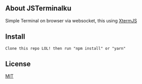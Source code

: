 ## About JSTerminalku

Simple Terminal on browser via websocket, this using [XtermJS](https://github.com/xtermjs/xterm.js)

## Install

```
Clone this repo LOL! then run "npm install" or "yarn"
```

## License

[MIT](LICENSE)
